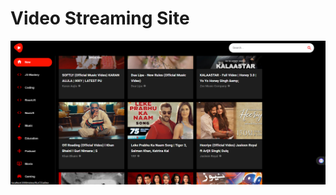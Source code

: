 # Video Streaming Site

![HooBank](https://github.com/yoseflakew25/video-streaming-site/blob/main/Screenshot%202023-11-09%20044041.png)
